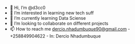 - 👋 Hi, I’m @d3cc0
- 👀 I’m interested in learning new tech suff
- 🌱 I’m currently learning Data Sciense
- 💞️ I’m looking to collaborate on different projects
- 📫 How to reach me dercio.nhadumbuque90@gmail.com - +258849904622 - In: Dercio Nhadumbuque

<!---
d3cc0/d3cc0 is a ✨ special ✨ repository because its `README.md` (this file) appears on your GitHub profile.
You can click the Preview link to take a look at your changes.
--->
